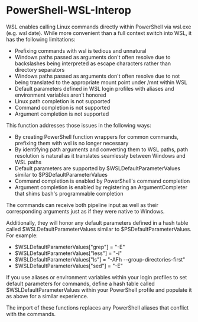 # PowerShell-WSL-Interop

WSL enables calling Linux commands directly within PowerShell via wsl.exe (e.g. wsl date). While more convenient
than a full context switch into WSL, it has the following limitations:

* Prefixing commands with wsl is tedious and unnatural
* Windows paths passed as arguments don't often resolve due to backslashes being interpreted as escape characters rather than directory separators
* Windows paths passed as arguments don't often resolve due to not being translated to the appropriate mount point under /mnt within WSL
* Default parameters defined in WSL login profiles with aliases and environment variables aren’t honored
* Linux path completion is not supported
* Command completion is not supported
* Argument completion is not supported

This function addresses those issues in the following ways:

* By creating PowerShell function wrappers for common commands, prefixing them with wsl is no longer necessary
* By identifying path arguments and converting them to WSL paths, path resolution is natural as it translates seamlessly between Windows and WSL paths
* Default parameters are supported by $WSLDefaultParameterValues similar to $PSDefaultParameterValues
* Command completion is enabled by PowerShell's command completion
* Argument completion is enabled by registering an ArgumentCompleter that shims bash's programmable completion

The commands can receive both pipeline input as well as their corresponding arguments just as if they were native to Windows.

Additionally, they will honor any default parameters defined in a hash table called $WSLDefaultParameterValues similar to $PSDefaultParameterValues. For example:

* $WSLDefaultParameterValues["grep"] = "-E"
* $WSLDefaultParameterValues["less"] = "-i"
* $WSLDefaultParameterValues["ls"] = "-AFh --group-directories-first"
* $WSLDefaultParameterValues["sed"] = "-E"

If you use aliases or environment variables within your login profiles to set default parameters for commands, define a hash table called $WSLDefaultParameterValues within
your PowerShell profile and populate it as above for a similar experience.

The import of these functions replaces any PowerShell aliases that conflict with the commands.